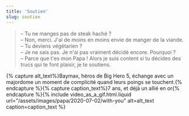 ```yaml
---
title: 'Soutien'
slug: soutien
---
```


> – Tu ne manges pas de steak haché ?  
> – Non, merci. J'ai de moins en moins envie de manger de la viande.  
> – Tu deviens végétarien ?  
> – Je ne sais pas. Je n'ai pas vraiment décidé encore. Pourquoi ?  
> – Parce que t'es mon Papa ! Alors je suis content si tu décides des trucs qui
> te font plaisir, je te soutiens.

{% capture alt_text%}Baymax, héros de Big Hero 5, échange avec un majordome un
moment de complicité quand leurs poings se
touchent.{% endcapture %}{% capture caption_text%}7 ans, et déjà un allié en
or{% endcapture %}{% include video_as_a_gif.html.liquid
url="/assets/images/papa/2020-07-02/with-you"
alt=alt_text
caption=caption_text
%}
